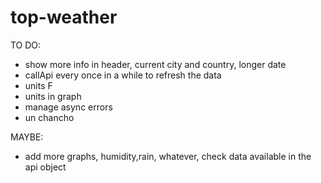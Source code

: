 # top-weather

TO DO:
- show more info in header, current city and country, longer date
- callApi every once in a while to refresh the data
- units F
- units in graph
- manage async errors
- un chancho

MAYBE:

- add more graphs, humidity,rain, whatever, check data available in the api object
